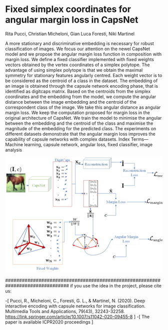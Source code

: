 # Fixed simplex coordinates for angular margin loss in CapsNet
Rita Pucci, Christian Micheloni, Gian Luca Foresti, Niki Martinel


A more stationary and discriminative embedding
is necessary for robust classification of images. We focus our
attention on the newel CapsNet model and we propose the
angular margin loss function in composition with margin loss.
We define a fixed classifier implemented with fixed weights
vectors obtained by the vertex coordinates of a simplex polytope.
The advantage of using simplex polytope is that we obtain the
maximal symmetry for stationary features angularly centred.
Each weight vector is to be considered as the centroid of a class in
the dataset. The embedding of an image is obtained through the
capsule network encoding phase, that is identified as digitcaps
matrix. Based on the centroids from the simplex coordinates
and the embedding from the model, we compute the angular
distance between the image embedding and the centroid of the
correspondent class of the image. We take this angular distance
as angular margin loss. We keep the computation proposed for
margin loss in the original architecture of CapsNet. We train
the model to minimise the angular between the embedding and
the centroid of the class and maximise the magnitude of the
embedding for the predicted class. The experiments on different
datasets demonstrate that the angular margin loss improves the
capability of capsule networks with complex datasets.
Index Terms—Machine learning, capsule network, angular loss,
fixed classifier, image analysis


![plot](https://github.com/Riretta/Angle_Loss/blob/master/Caps_Angle_FC10_2.jpg?raw=true)

###############################################################################
if you use the idea in the project, please cite us:

-[
Pucci, R., Micheloni, C., Foresti, G. L., & Martinel, N. (2020). 
Deep interactive encoding with capsule networks for image classification. 
Multimedia Tools and Applications, 79(43), 32243-32258. 
https://link.springer.com/article/10.1007/s11042-020-09455-8 
]
-[
The paper is available ICPR2020 proceedings 
]
